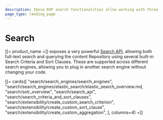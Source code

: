 ```yaml
---
description: Ibexa DXP search functionalities allow working with three search engines and using search API to run complex and precise queries about content and products.
page_type: landing_page
---
```


# Search

[[= product_name =]] exposes a very powerful [Search API](search_api.md), allowing both full-text search and querying the content Repository using several built-in Search Criteria and Sort Clauses. These are supported across different search engines, allowing you to plug in another search engine without changing your code.

[[= cards([
    "search/search_engines/search_engines",
    "search/search_engines/elastic_search/elastic_search_overview.md,
    "search/solr_overview",
    "search/search_api",
    "search/search_criteria_and_sort_clauses",
    "search/extensibility/create_custom_search_criterion",
    "search/extensibility/create_custom_sort_clause",
    "search/extensibility/create_custom_aggregation",
], columns=4) =]]
